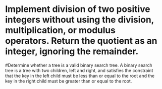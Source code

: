 

# Implement division of two positive integers without using the division, multiplication, or modulus operators. Return the quotient as an integer, ignoring the remainder.
#Determine whether a tree is a valid binary search tree.
A binary search tree is a tree with two children, left and right, and satisfies the constraint that the key in the left child must be less than or equal to the root and the key in the right child must be greater than or equal to the root.
